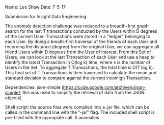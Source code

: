 Name: Leo Shaw
Date: 7-5-17

Submission for Insight Data Engineering

The anomaly detection challenge was reduced to a breadth-first graph search for the last T transactions conducted by the Users within D degrees of the current User. Transactions were stored in a "ledger" belonging to each User. By doing a breath-first traversal of the friends of each User and recording the distance (degree) from the original User, we can aggregate all friend Users within D degrees from the User of interest. From this Set of Users, we can look at the last Transaction of each User and use a heap to identify the latest Transaction in O(log k) time, where k is the number of Users in the Set. To aggregate T Transactions, the total time is O(T log k). This final set of T Transactions is then traversed to calculate the mean and standard deviaion to compare against the current incomign Transaction.

Dependencies: json-simple (https://code.google.com/archive/p/json-simple/; this was used to simplify the retrieval of data from the JSON objects)

Shell script: the source files were compiled into a .jar file, which can be called in the command line with the "-jar" flag. The included shell script is pre-filled with the appropiate call. # anomalies
